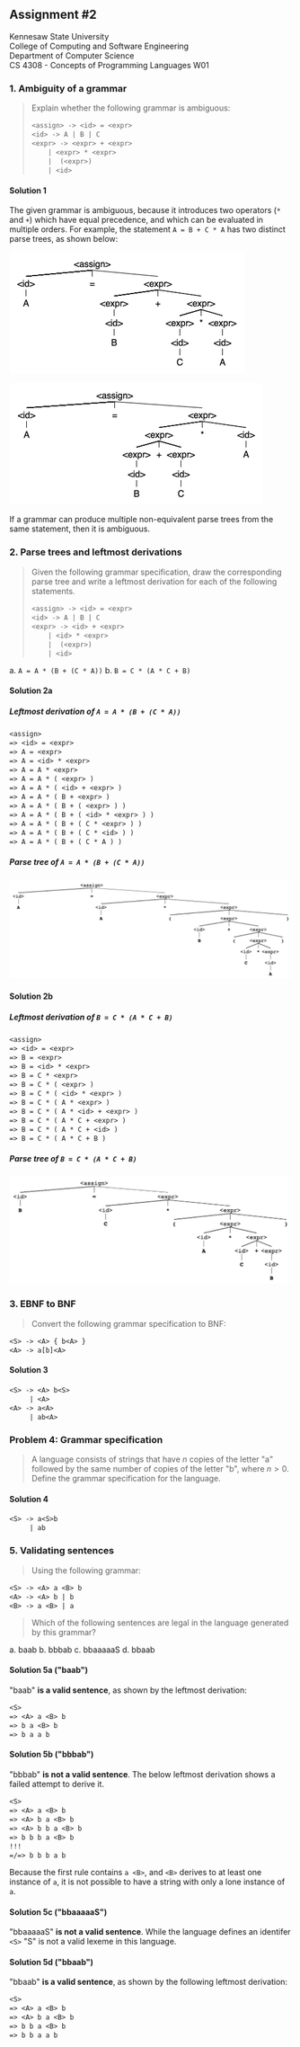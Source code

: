 ## Assignment #2

Kennesaw State University<br>
College of Computing and Software Engineering<br>
Department of Computer Science<br>
CS 4308 - Concepts of Programming Languages W01

### 1. Ambiguity of a grammar

> Explain whether the following grammar is ambiguous:
>
>  ```text
>  <assign> -> <id> = <expr>
>  <id> -> A | B | C
>  <expr> -> <expr> + <expr>
>      | <expr> * <expr>
>      |  (<expr>)
>      | <id>
>  ```
>

#### Solution 1

The given grammar is ambiguous, because it introduces two operators (`*` and `+`) which have equal precedence, and which can be evaluated in multiple orders. For example, the statement `A = B + C * A` has two distinct parse trees, as shown below:

![Fig. 1: A parse tree in which the + operator takes precedence`](parse-tree-01.png)

![Fig. 2: A second parse tree in which the * operator takes precedence](parse-tree-02.png)

If a grammar can produce multiple non-equivalent parse trees from the same statement, then it is ambiguous.

### 2. Parse trees and leftmost derivations

> Given the following grammar specification, draw the corresponding parse tree and write a leftmost derivation for each of the following statements.
>
>  ``` text
>  <assign> -> <id> = <expr>
>  <id> -> A | B | C
>  <expr> -> <id> + <expr>
>      | <id> * <expr>
>      |  (<expr>)
>      | <id>
>  ```
>
a. `A = A * (B + (C * A))`
b. `B = C * (A * C + B)`

#### Solution 2a

##### Leftmost derivation of `A = A * (B + (C * A))`

```text
<assign>
=> <id> = <expr>
=> A = <expr>
=> A = <id> * <expr>
=> A = A * <expr>
=> A = A * ( <expr> )
=> A = A * ( <id> + <expr> )
=> A = A * ( B + <expr> )
=> A = A * ( B + ( <expr> ) )
=> A = A * ( B + ( <id> * <expr> ) )
=> A = A * ( B + ( C * <expr> ) )
=> A = A * ( B + ( C * <id> ) )
=> A = A * ( B + ( C * A ) )
```

##### Parse tree of `A = A * (B + (C * A))`

![Fig 3: Parse tree for `A = A * (B + (C * A))`](parse-tree-03.png)

#### Solution 2b

##### Leftmost derivation of `B = C * (A * C + B)`

```text
<assign>
=> <id> = <expr>
=> B = <expr>
=> B = <id> * <expr>
=> B = C * <expr>
=> B = C * ( <expr> )
=> B = C * ( <id> * <expr> )
=> B = C * ( A * <expr> )
=> B = C * ( A * <id> + <expr> )
=> B = C * ( A * C + <expr> )
=> B = C * ( A * C + <id> )
=> B = C * ( A * C + B )
```

##### Parse tree  of `B = C * (A * C + B)`

![Fig 4: Parse tree for `B = C * (A * C + B)`](parse-tree-04.png)

### 3. EBNF to BNF

> Convert the following grammar specification to BNF:
>
  ```text
  <S> -> <A> { b<A> }
  <A> -> a[b]<A>
  ```

#### Solution 3

```text
<S> -> <A> b<S>
     | <A>
<A> -> a<A>
     | ab<A>
```

### Problem 4: Grammar specification

> A language consists of strings that have $n$ copies of the letter "a" followed by the same number of copies of the letter "b", where $n > 0$. Define the grammar specification for the language.

#### Solution 4

```text
<S> -> a<S>b
     | ab
```

### 5. Validating sentences

> Using the following grammar:
>
  ```text
  <S> -> <A> a <B> b
  <A> -> <A> b | b
  <B> -> a <B> | a
  ```
>
> Which of the following sentences are legal in the language generated by this grammar?
>
  a.	baab
  b.	bbbab
  c.	bbaaaaaS
  d.	bbaab

#### Solution 5a ("baab")

"baab" **is a valid sentence**, as shown by the leftmost derivation:

```text
<S>
=> <A> a <B> b
=> b a <B> b
=> b a a b
```

#### Solution 5b ("bbbab")

"bbbab" **is not a valid sentence**. The below leftmost derivation shows a failed attempt to derive it.

```text
<S>
=> <A> a <B> b
=> <A> b a <B> b
=> <A> b b a <B> b
=> b b b a <B> b
!!!
=/=> b b b a b
```

Because the first rule contains `a <B>`, and `<B>` derives to at least one instance of `a`, it is not possible to have a string with only a lone instance of `a`.

#### Solution 5c ("bbaaaaaS")

"bbaaaaaS" **is not a valid sentence**. While the language defines an identifer `<S>` "S" is not a valid lexeme in this language.

#### Solution 5d ("bbaab")

"bbaab" **is a valid sentence**, as shown by the following leftmost derivation:

```text
<S>
=> <A> a <B> b
=> <A> b a <B> b
=> b b a <B> b
=> b b a a b
```
